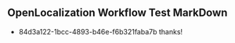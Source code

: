 ## OpenLocalization Workflow Test MarkDown
* 84d3a122-1bcc-4893-b46e-f6b321faba7b thanks!

<!--HONumber=Aug16_HO1-->


